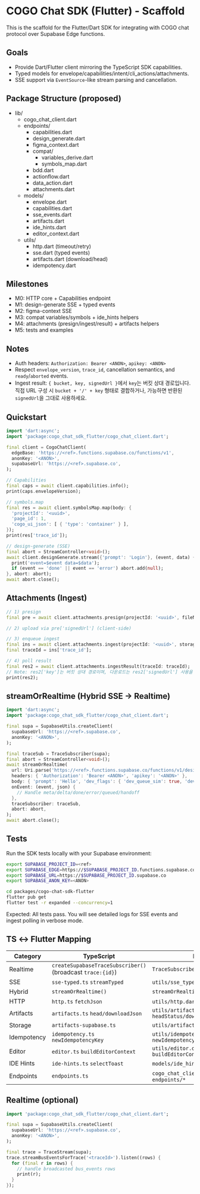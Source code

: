 # COGO Chat SDK (Flutter) - Scaffold

This is the scaffold for the Flutter/Dart SDK for integrating with COGO chat protocol over Supabase Edge functions.

## Goals
- Provide Dart/Flutter client mirroring the TypeScript SDK capabilities.
- Typed models for envelope/capabilities/intent/cli_actions/attachments.
- SSE support via `EventSource`-like stream parsing and cancellation.

## Package Structure (proposed)
- lib/
  - cogo_chat_client.dart
  - endpoints/
    - capabilities.dart
    - design_generate.dart
    - figma_context.dart
    - compat/
      - variables_derive.dart
      - symbols_map.dart
    - bdd.dart
    - actionflow.dart
    - data_action.dart
    - attachments.dart
  - models/
    - envelope.dart
    - capabilities.dart
    - sse_events.dart
    - artifacts.dart
    - ide_hints.dart
    - editor_context.dart
  - utils/
    - http.dart (timeout/retry)
    - sse.dart (typed events)
    - artifacts.dart (download/head)
    - idempotency.dart

## Milestones
- M0: HTTP core + Capabilities endpoint
- M1: design-generate SSE + typed events
- M2: figma-context SSE
- M3: compat variables/symbols + ide_hints helpers
- M4: attachments (presign/ingest/result) + artifacts helpers
- M5: tests and examples

## Notes
- Auth headers: `Authorization: Bearer <ANON>`, `apikey: <ANON>`
- Respect `envelope_version`, `trace_id`, cancellation semantics, and `ready`/`aborted` events.
- Ingest result: `{ bucket, key, signedUrl }`에서 `key`는 버킷 상대 경로입니다. 직접 URL 구성 시 `bucket + '/' + key` 형태로 결합하거나, 가능하면 반환된 `signedUrl`을 그대로 사용하세요.

## Quickstart

```dart
import 'dart:async';
import 'package:cogo_chat_sdk_flutter/cogo_chat_client.dart';

final client = CogoChatClient(
  edgeBase: 'https://<ref>.functions.supabase.co/functions/v1',
  anonKey: '<ANON>',
  supabaseUrl: 'https://<ref>.supabase.co',
);

// Capabilities
final caps = await client.capabilities.info();
print(caps.envelopeVersion);

// symbols.map
final res = await client.symbolsMap.map(body: {
  'projectId': '<uuid>',
  'page_id': 1,
  'cogo_ui_json': [ { 'type': 'container' } ],
});
print(res['trace_id']);

// design-generate (SSE)
final abort = StreamController<void>();
await client.designGenerate.stream({'prompt': 'Login'}, (event, data) {
  print('event=$event data=$data');
  if (event == 'done' || event == 'error') abort.add(null);
}, abort: abort);
await abort.close();
```

## Attachments (Ingest)

```dart
// 1) presign
final pre = await client.attachments.presign(projectId: '<uuid>', fileName: 'big.json');

// 2) upload via pre['signedUrl'] (client-side)

// 3) enqueue ingest
final ins = await client.attachments.ingest(projectId: '<uuid>', storageKey: pre['key']);
final traceId = ins['trace_id'];

// 4) poll result
final res2 = await client.attachments.ingestResult(traceId: traceId);
// Note: res2['key']는 버킷 상대 경로이며, 다운로드는 res2['signedUrl'] 사용을 권장합니다.
print(res2);
```

## streamOrRealtime (Hybrid SSE → Realtime)

```dart
import 'dart:async';
import 'package:cogo_chat_sdk_flutter/cogo_chat_client.dart';

final supa = SupabaseUtils.createClient(
  supabaseUrl: 'https://<ref>.supabase.co',
  anonKey: '<ANON>',
);

final traceSub = TraceSubscriber(supa);
final abort = StreamController<void>();
await streamOrRealtime(
  url: Uri.parse('https://<ref>.functions.supabase.co/functions/v1/design-generate'),
  headers: { 'Authorization': 'Bearer <ANON>', 'apikey': '<ANON>' },
  body: { 'prompt': 'Hello', 'dev_flags': { 'dev_queue_sim': true, 'dev_handoff_after_ms': 100 } },
  onEvent: (event, json) {
    // Handle meta/delta/done/error/queued/handoff
  },
  traceSubscriber: traceSub,
  abort: abort,
);
await abort.close();
```

## Tests

Run the SDK tests locally with your Supabase environment:

```bash
export SUPABASE_PROJECT_ID=<ref>
export SUPABASE_EDGE=https://$SUPABASE_PROJECT_ID.functions.supabase.co/functions/v1
export SUPABASE_URL=https://$SUPABASE_PROJECT_ID.supabase.co
export SUPABASE_ANON_KEY=<ANON>

cd packages/cogo-chat-sdk-flutter
flutter pub get
flutter test -r expanded --concurrency=1
```

Expected: All tests pass. You will see detailed logs for SSE events and ingest polling in verbose mode.

## TS ↔ Flutter Mapping

| Category | TypeScript | Flutter |
|---|---|---|
| Realtime | `createSupabaseTraceSubscriber()` (broadcast `trace:{id}`) | `TraceSubscriber.streamBroadcast()` |
| SSE | `sse-typed.ts` `streamTyped` | `utils/sse_typed.dart` `streamTyped` |
| Hybrid | `streamOrRealtime()` | `streamOrRealtime()` |
| HTTP | `http.ts` `fetchJson` | `utils/http.dart` `fetchJson` |
| Artifacts | `artifacts.ts` `head/downloadJson` | `utils/artifacts.dart` `headStatus/downloadJson` |
| Storage | `artifacts-supabase.ts` | `utils/artifacts_supabase.dart` |
| Idempotency | `idempotency.ts` `newIdempotencyKey` | `utils/idempotency.dart` `newIdempotencyKey` |
| Editor | `editor.ts` `buildEditorContext` | `utils/editor.dart` `buildEditorContext` |
| IDE Hints | `ide-hints.ts` `selectToast` | `models/ide_hints.dart` `selectToast` |
| Endpoints | `endpoints.ts` | `cogo_chat_client.dart` + `endpoints/*` |

## Realtime (optional)

```dart
import 'package:cogo_chat_sdk_flutter/cogo_chat_client.dart';

final supa = SupabaseUtils.createClient(
  supabaseUrl: 'https://<ref>.supabase.co',
  anonKey: '<ANON>',
);

final trace = TraceStream(supa);
trace.streamBusEventsForTrace('<traceId>').listen((rows) {
  for (final r in rows) {
    // handle broadcasted bus_events rows
    print(r);
  }
});
```
